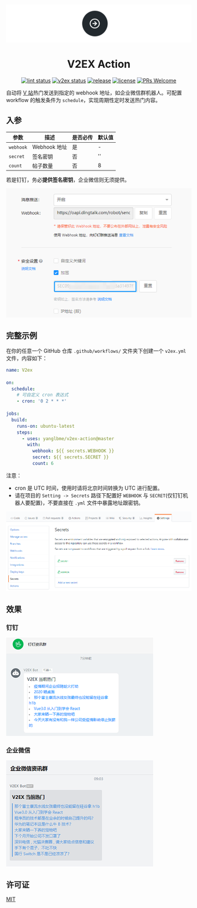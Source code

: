<p align="center">
  <a href="https://github.com/yanglbme/gitee-pages-action">
    <img src="./images/logo.png">
  </a>
</p>

<h1 align="center">V2EX Action</h1>

<div align="center">

[![lint status](https://github.com/yanglbme/v2ex-action/workflows/Lint/badge.svg)](https://github.com/yanglbme/v2ex-action/actions) [![v2ex status](https://github.com/yanglbme/v2ex-action/workflows/V2ex/badge.svg)](https://github.com/yanglbme/v2ex-action/actions) [![release](https://img.shields.io/github/v/release/yanglbme/v2ex-action.svg)](../../releases) [![license](https://badgen.net/github/license/yanglbme/v2ex-action)](./LICENSE) [![PRs Welcome](https://badgen.net/badge/PRs/welcome/green)](../../pulls)

</div>

自动将 [V 站](https://https://v2ex.com/)热门发送到指定的 webhook 地址，如企业微信群机器人。可配置 workflow 的触发条件为 `schedule`，实现周期性定时发送热门内容。

## 入参

|  参数  |  描述  |  是否必传  |  默认值  |
|---|---|---|---|
| `webhook` | Webhook 地址 | 是 | - |
| `secret` | 签名密钥 | 否 | '' |
| `count` | 帖子数量 | 否 | 8 |

若是钉钉，务必**提供签名密钥**，企业微信则无须提供。

![](./images/dingding_secret.png)

## 完整示例
在你的任意一个 GitHub 仓库 `.github/workflows/` 文件夹下创建一个 `v2ex.yml` 文件，内容如下：

```yml
name: V2ex

on:
  schedule:
    # 可自定义 cron 表达式
    - cron: '0 2 * * *'

jobs:
  build:
    runs-on: ubuntu-latest
    steps:
      - uses: yanglbme/v2ex-action@master
        with:
          webhook: ${{ secrets.WEBHOOK }}
          secret: ${{ secrets.SECRET }}
          count: 6
```

注意：

- cron 是 UTC 时间，使用时请将北京时间转换为 UTC 进行配置。
- 请在项目的 `Setting -> Secrets` 路径下配置好 `WEBHOOK` 与 `SECRET`(仅钉钉机器人要配置)，不要直接在 `.yml` 文件中暴露地址跟密钥。

![](./images/config.png)

## 效果

### 钉钉

![](./images/dingding_res.png)

### 企业微信

![](./images/qyweixin_res.png)

## 许可证
[MIT](LICENSE)